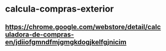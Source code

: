 # calcula-compras-exterior

## https://chrome.google.com/webstore/detail/calculadora-de-compras-en/jdiiofgmndfmjgmgkdogjkelfgjnicim
